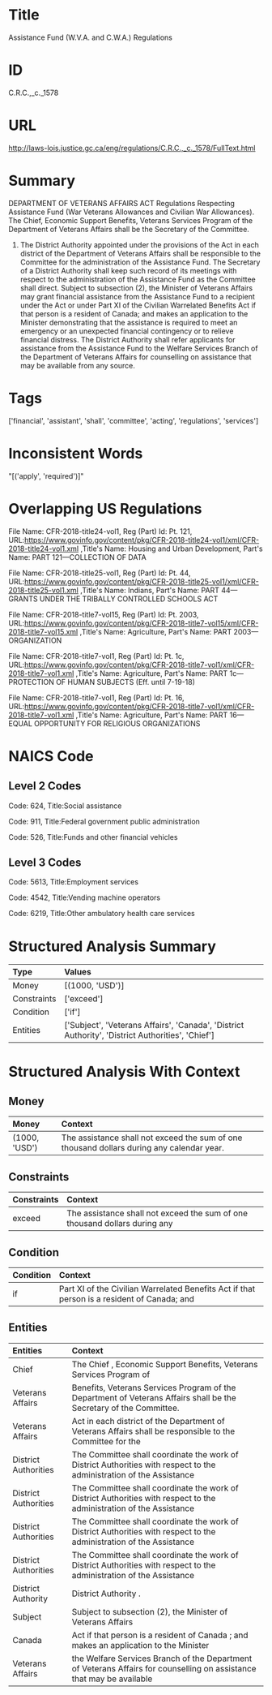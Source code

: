 # Title
Assistance Fund (W.V.A. and C.W.A.) Regulations


# ID
C.R.C.,_c._1578

# URL
http://laws-lois.justice.gc.ca/eng/regulations/C.R.C.,_c._1578/FullText.html


# Summary
DEPARTMENT OF VETERANS AFFAIRS ACT Regulations Respecting Assistance Fund (War Veterans Allowances and Civilian War Allowances).
The Chief, Economic Support Benefits, Veterans Services Program of the Department of Veterans Affairs shall be the Secretary of the Committee.
1. The District Authority appointed under the provisions of the Act in each district of the Department of Veterans Affairs shall be responsible to the Committee for the administration of the Assistance Fund.
The Secretary of a District Authority shall keep such record of its meetings with respect to the administration of the Assistance Fund as the Committee shall direct.
Subject to subsection (2), the Minister of Veterans Affairs may grant financial assistance from the Assistance Fund to a recipient under the Act or under Part XI of the Civilian Warrelated  Benefits Act  if that person is a resident of Canada; and makes an application to the Minister demonstrating that the assistance is required to meet an emergency or an unexpected financial contingency or to relieve financial distress.
The District Authority shall refer applicants for assistance from the Assistance Fund to the Welfare Services Branch of the Department of Veterans Affairs for counselling on assistance that may be available from any source.


# Tags
['financial', 'assistant', 'shall', 'committee', 'acting', 'regulations', 'services']


# Inconsistent Words
"[('apply', 'required')]"


# Overlapping US Regulations
File Name: CFR-2018-title24-vol1, Reg (Part) Id: Pt. 121, URL:https://www.govinfo.gov/content/pkg/CFR-2018-title24-vol1/xml/CFR-2018-title24-vol1.xml
,Title's Name: Housing and Urban Development, Part's Name: PART 121—COLLECTION OF DATA

File Name: CFR-2018-title25-vol1, Reg (Part) Id: Pt. 44, URL:https://www.govinfo.gov/content/pkg/CFR-2018-title25-vol1/xml/CFR-2018-title25-vol1.xml
,Title's Name: Indians, Part's Name: PART 44—GRANTS UNDER THE TRIBALLY CONTROLLED SCHOOLS ACT

File Name: CFR-2018-title7-vol15, Reg (Part) Id: Pt. 2003, URL:https://www.govinfo.gov/content/pkg/CFR-2018-title7-vol15/xml/CFR-2018-title7-vol15.xml
,Title's Name: Agriculture, Part's Name: PART 2003—ORGANIZATION

File Name: CFR-2018-title7-vol1, Reg (Part) Id: Pt. 1c, URL:https://www.govinfo.gov/content/pkg/CFR-2018-title7-vol1/xml/CFR-2018-title7-vol1.xml
,Title's Name: Agriculture, Part's Name: PART 1c—PROTECTION OF HUMAN SUBJECTS (Eff. until 7-19-18)

File Name: CFR-2018-title7-vol1, Reg (Part) Id: Pt. 16, URL:https://www.govinfo.gov/content/pkg/CFR-2018-title7-vol1/xml/CFR-2018-title7-vol1.xml
,Title's Name: Agriculture, Part's Name: PART 16—EQUAL OPPORTUNITY FOR RELIGIOUS ORGANIZATIONS




# NAICS Code
## Level 2 Codes
Code: 624, Title:Social assistance

Code: 911, Title:Federal government public administration

Code: 526, Title:Funds and other financial vehicles




## Level 3 Codes
Code: 5613, Title:Employment services

Code: 4542, Title:Vending machine operators

Code: 6219, Title:Other ambulatory health care services







# Structured Analysis Summary
| Type        | Values                                                                                           |
|:------------|:-------------------------------------------------------------------------------------------------|
| Money       | [(1000, 'USD')]                                                                                  |
| Constraints | ['exceed']                                                                                       |
| Condition   | ['if']                                                                                           |
| Entities    | ['Subject', 'Veterans Affairs', 'Canada', 'District Authority', 'District Authorities', 'Chief'] |


# Structured Analysis With Context
 


## Money
| Money         | Context                                                                                   |
|:--------------|:------------------------------------------------------------------------------------------|
| (1000, 'USD') | The assistance shall not exceed the sum of one thousand dollars during any calendar year. |


## Constraints
| Constraints   | Context                                                                     |
|:--------------|:----------------------------------------------------------------------------|
| exceed        | The assistance shall not  exceed the sum of one thousand dollars during any |


## Condition
| Condition   | Context                                                                                     |
|:------------|:--------------------------------------------------------------------------------------------|
| if          | Part XI of the Civilian Warrelated Benefits Act if that person is a resident of Canada; and |


## Entities
| Entities             | Context                                                                                                               |
|:---------------------|:----------------------------------------------------------------------------------------------------------------------|
| Chief                | The  Chief , Economic Support Benefits, Veterans Services Program of                                                  |
| Veterans Affairs     | Benefits, Veterans Services Program of the Department of Veterans Affairs  shall be the Secretary of the Committee.   |
| Veterans Affairs     | Act in each district of the Department of Veterans Affairs shall be responsible to the Committee for the              |
| District Authorities | The Committee shall coordinate the work of  District Authorities with respect to the administration of the Assistance |
| District Authorities | The Committee shall coordinate the work of  District Authorities with respect to the administration of the Assistance |
| District Authorities | The Committee shall coordinate the work of  District Authorities with respect to the administration of the Assistance |
| District Authorities | The Committee shall coordinate the work of  District Authorities with respect to the administration of the Assistance |
| District Authority   | District Authority .                                                                                                  |
| Subject              | Subject to subsection (2), the Minister of Veterans Affairs                                                           |
| Canada               | Act if that person is a resident of Canada ; and makes an application to the Minister                                 |
| Veterans Affairs     | the Welfare Services Branch of the Department of Veterans Affairs for counselling on assistance that may be available |


